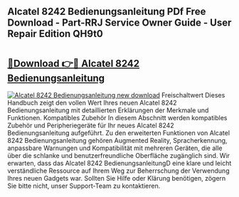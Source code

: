 ## Alcatel 8242 Bedienungsanleitung PDf Free Download - Part-RRJ Service Owner Guide - User Repair Edition QH9t0

# <h2><a href="http://df3tnq.blite.top/?on=Alcatel+8242+Bedienungsanleitung">🔗Download 👉🔴 Alcatel 8242 Bedienungsanleitung</a></h2>

[![Alcatel 8242 Bedienungsanleitung new download](https://i.imgur.com/lujVjoI.png)](http://df3tnq.blite.top/?on=Alcatel+8242+Bedienungsanleitung)
Freischaltwert Dieses Handbuch zeigt den vollen Wert Ihres neuen Alcatel 8242 Bedienungsanleitung mit detaillierten Erklärungen der Merkmale und Funktionen. Kompatibles Zubehör In diesem Abschnitt werden kompatibles Zubehör und Peripheriegeräte für Ihr neues Alcatel 8242 Bedienungsanleitung aufgeführt. Zu den erweiterten Funktionen von Alcatel 8242 Bedienungsanleitung gehören Augmented Reality, Spracherkennung, anpassbare Warnungen und Kompatibilität mit mehreren Geräten, die alle über die schlanke und benutzerfreundliche Oberfläche zugänglich sind. Wir erwarten, dass das Alcatel 8242 BedienungsanleitungD eine klare und leicht verständliche Ressource auf Ihrem Weg zur Beherrschung der Verwendung Ihres neuen Gadgets war. Sollten Sie Hilfe oder Klärung benötigen, zögern Sie bitte nicht, unser Support-Team zu kontaktieren.
